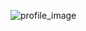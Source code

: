 ![profile_image](https://avatars.githubusercontent.com/u/46573800?s=400&u=56a67da1151be5994ff48f92c3fefb224d985fa5&v=4)
